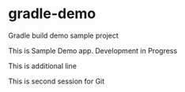 # gradle-demo


Gradle build demo sample project

This is Sample Demo app. Development in Progress

This is additional line

This is second session for Git
